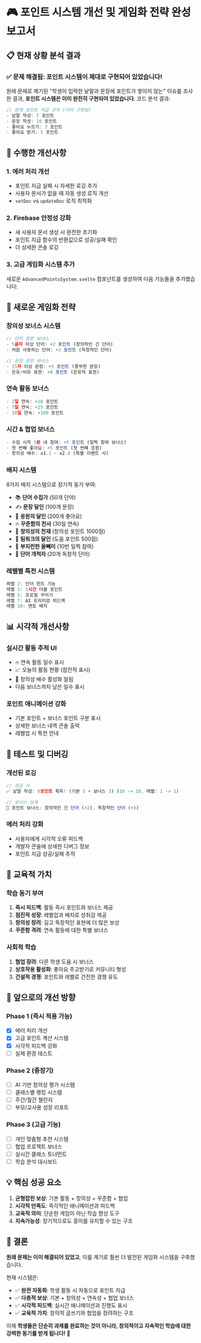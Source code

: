 # 🎮 포인트 시스템 개선 및 게임화 전략 완성 보고서

## 📋 현재 상황 분석 결과

### ✅ **문제 해결됨**: 포인트 시스템이 제대로 구현되어 있었습니다!

원래 문제로 제기된 "학생이 입력한 낱말과 문장에 포인트가 쌓이지 않는" 이슈를 조사한 결과, **포인트 시스템은 이미 완전히 구현되어 있었습니다**. 코드 분석 결과:

```typescript
// 현재 포인트 지급 규칙 (이미 구현됨)
- 낱말 작성: 5 포인트
- 문장 작성: 10 포인트  
- 좋아요 누르기: 3 포인트
- 좋아요 받기: 5 포인트
```

## 🔧 수행한 개선사항

### 1. **에러 처리 개선**
- 포인트 지급 실패 시 자세한 로깅 추가
- 사용자 문서가 없을 때 자동 생성 로직 개선
- `setDoc` vs `updateDoc` 로직 최적화

### 2. **Firebase 안정성 강화**
- 새 사용자 문서 생성 시 완전한 초기화
- 포인트 지급 함수의 반환값으로 성공/실패 확인
- 더 상세한 콘솔 로깅

### 3. **고급 게임화 시스템 추가**
새로운 `AdvancedPointsSystem.svelte` 컴포넌트를 생성하여 다음 기능들을 추가했습니다:

## 🎯 새로운 게임화 전략

### **창의성 보너스 시스템**
```javascript
// 단어 관련 보너스
- 5글자 이상 단어: +2 포인트 (창의적인 긴 단어)
- 처음 사용하는 단어: +3 포인트 (독창적인 단어)

// 문장 관련 보너스  
- 15자 이상 문장: +5 포인트 (풍부한 문장)
- 은유/비유 표현: +8 포인트 (은유적 표현)
```

### **연속 활동 보너스**
```javascript
- 2일 연속: +10 포인트
- 7일 연속: +25 포인트  
- 30일 연속: +100 포인트
```

### **시간 & 협업 보너스**
```javascript
- 수업 시작 5분 내 참여: +5 포인트 (일찍 참여 보너스)
- 첫 번째 좋아요: +5 포인트 (첫 번째 응원)
- 창의성 배수: x1.1 ~ x2.0 (특별 이벤트 시)
```

### **배지 시스템**
8가지 배지 시스템으로 장기적 동기 부여:
- 📚 **단어 수집가** (50개 단어)
- ✍️ **문장 달인** (100개 문장)
- 💝 **응원의 달인** (200개 좋아요)
- 🔥 **꾸준함의 전사** (30일 연속)
- 🎨 **창의성의 천재** (창의성 포인트 1000점)
- 🤝 **팀워크의 달인** (도움 포인트 500점)
- 🦉 **부지런한 올빼미** (10번 일찍 참여)
- 🚀 **단어 개척자** (20개 독창적 단어)

### **레벨별 특전 시스템**
```javascript
레벨 2: 단어 힌트 기능
레벨 3: 1시간 더블 포인트
레벨 5: 프로필 꾸미기
레벨 7: AI 프리미엄 피드백
레벨 10: 멘토 배지
```

## 📊 시각적 개선사항

### **실시간 활동 추적 UI**
- 🔥 연속 활동 일수 표시
- 📈 오늘의 활동 현황 (점진적 표시)
- 🎨 창의성 배수 활성화 알림
- 다음 보너스까지 남은 일수 표시

### **포인트 애니메이션 강화**
- 기본 포인트 + 보너스 포인트 구분 표시
- 상세한 보너스 내역 콘솔 출력
- 레벨업 시 특전 안내

## 🧪 테스트 및 디버깅

### **개선된 로깅**
```javascript
// 성공 시
✅ 낱말 작성: 8포인트 획득! (기본 5 + 보너스 3) (10 -> 18, 레벨: 1 -> 1)

// 보너스 상세
🎁 포인트 보너스: 창의적인 긴 단어 (+2), 독창적인 단어 (+3)
```

### **에러 처리 강화**
- 사용자에게 시각적 오류 피드백
- 개발자 콘솔에 상세한 디버그 정보
- 포인트 지급 성공/실패 추적

## 🎯 교육적 가치

### **학습 동기 부여**
1. **즉시 피드백**: 활동 즉시 포인트와 보너스 제공
2. **점진적 성장**: 레벨업과 배지로 성취감 제공  
3. **창의성 장려**: 길고 독창적인 표현에 더 많은 보상
4. **꾸준함 격려**: 연속 활동에 대한 특별 보너스

### **사회적 학습**
1. **협업 장려**: 다른 학생 도움 시 보너스
2. **상호작용 활성화**: 좋아요 주고받기로 커뮤니티 형성
3. **건설적 경쟁**: 포인트와 레벨로 건전한 경쟁 유도

## 🔄 앞으로의 개선 방향

### **Phase 1 (즉시 적용 가능)**
- [x] 에러 처리 개선
- [x] 고급 포인트 계산 시스템
- [x] 시각적 피드백 강화
- [ ] 실제 환경 테스트

### **Phase 2 (중장기)**  
- [ ] AI 기반 창의성 평가 시스템
- [ ] 클래스별 랭킹 시스템
- [ ] 주간/월간 챌린지
- [ ] 부모/교사용 성장 리포트

### **Phase 3 (고급 기능)**
- [ ] 개인 맞춤형 추천 시스템
- [ ] 협업 프로젝트 보너스
- [ ] 실시간 클래스 토너먼트
- [ ] 학습 분석 대시보드

## 💡 핵심 성공 요소

1. **균형잡힌 보상**: 기본 활동 + 창의성 + 꾸준함 + 협업
2. **시각적 만족도**: 즉각적인 애니메이션과 피드백
3. **교육적 의미**: 단순한 게임이 아닌 학습 향상 도구
4. **지속가능성**: 장기적으로도 흥미를 유지할 수 있는 구조

## 🎉 결론

**원래 문제는 이미 해결되어 있었고**, 이를 계기로 훨씬 더 발전된 게임화 시스템을 구축했습니다. 

현재 시스템은:
- ✅ **완전 자동화**: 학생 활동 시 자동으로 포인트 지급
- ✅ **다층적 보상**: 기본 + 창의성 + 연속성 + 협업 보너스
- ✅ **시각적 피드백**: 실시간 애니메이션과 진행도 표시
- ✅ **교육적 가치**: 창의적 글쓰기와 협업을 장려하는 구조

이제 **학생들은 단순히 과제를 완료하는 것이 아니라, 창의적이고 지속적인 학습에 대한 강력한 동기를 받게 됩니다!** 🚀